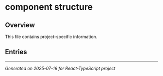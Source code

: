 # component structure

## Overview

This file contains project-specific information.

## Entries

<!-- Entries will be added here automatically -->

---
*Generated on 2025-07-19 for React-TypeScript project*
